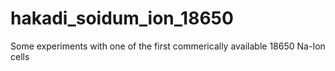 # hakadi_soidum_ion_18650
Some experiments with one of the first commerically available 18650 Na-Ion cells
